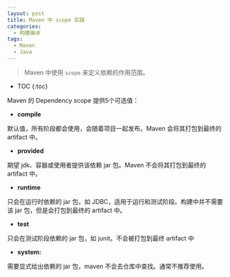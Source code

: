 ```yaml
---
layout: post
title: Maven 中 scope 实践
categories: 
  - 构建编译
tags: 
  - Maven
  - Java
---
```


> Maven 中使用 `scope` 来定义依赖的作用范围。

<!-- more -->
* TOC
{:toc}

Maven 的 Dependency scope 提供5个可选值：

* **compile**

默认值，所有阶段都会使用，会随着项目一起发布。Maven 会将其打包到最终的 artifact 中。

* **provided**

期望 jdk、容器或使用者提供该依赖 jar 包。Maven 不会将其打包到最终的 artifact 中。

* **runtime**

只会在运行时依赖的 jar 包，如 JDBC，适用于运行和测试阶段。构建中并不需要该 jar 包，但是会打包到最终的 artifact 中。

* **test**

只会在测试阶段依赖的 jar 包，如 junit。不会被打包到最终 artifact 中

* **system:**

需要显式给出依赖的 jar 包，maven 不会去仓库中查找。通常不推荐使用。
